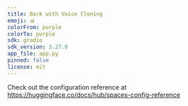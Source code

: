```yaml
---
title: Bark with Voice Cloning
emoji: 📊
colorFrom: purple
colorTo: purple
sdk: gradio
sdk_version: 3.27.0
app_file: app.py
pinned: false
license: mit
---
```


Check out the configuration reference at https://huggingface.co/docs/hub/spaces-config-reference
